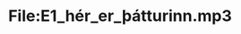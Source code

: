 ---
title: File:E1_hér_er_þátturinn.mp3
recording of: hér er þátturinn
reading speed: slow
speaker: E
license: CC0
---